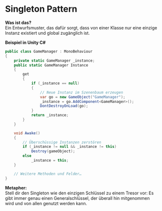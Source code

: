 
# Singleton Pattern

**Was ist das?**  
Ein Entwurfsmuster, das dafür sorgt, dass von einer Klasse nur eine einzige Instanz existiert und global zugänglich ist.

**Beispiel in Unity C#**

```csharp
public class GameManager : MonoBehaviour
{
    private static GameManager _instance;
    public static GameManager Instance
    {
        get
        {
            if (_instance == null)
            {
                // Neue Instanz im Szenenbaum erzeugen
                var go = new GameObject("GameManager");
                _instance = go.AddComponent<GameManager>();
                DontDestroyOnLoad(go);
            }
            return _instance;
        }
    }

    void Awake()
    {
        // Überschüssige Instanzen zerstören
        if (_instance != null && _instance != this)
            Destroy(gameObject);
        else
            _instance = this;
    }

    // Weitere Methoden und Felder…
}
```

**Metapher:**  
Stell dir den Singleton wie den einzigen Schlüssel zu einem Tresor vor: Es gibt immer genau einen Generalschlüssel, der überall hin mitgenommen wird und von allen genutzt werden kann.
